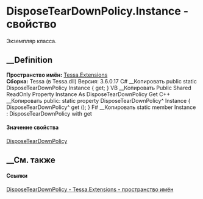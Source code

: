 # DisposeTearDownPolicy.Instance - свойство
Экземпляр класса.
##  __Definition
 **Пространство имён:** [Tessa.Extensions](N_Tessa_Extensions.htm)  
 **Сборка:** Tessa (в Tessa.dll) Версия: 3.6.0.17
C# __Копировать
     public static DisposeTearDownPolicy Instance { get; }
VB __Копировать
     Public Shared ReadOnly Property Instance As DisposeTearDownPolicy
    	Get
C++ __Копировать
     public:
    static property DisposeTearDownPolicy^ Instance {
    	DisposeTearDownPolicy^ get ();
    }
F# __Копировать
     static member Instance : DisposeTearDownPolicy with get
#### Значение свойства
[DisposeTearDownPolicy](T_Tessa_Extensions_DisposeTearDownPolicy.htm)
##  __См. также
#### Ссылки
[DisposeTearDownPolicy - ](T_Tessa_Extensions_DisposeTearDownPolicy.htm)
[Tessa.Extensions - пространство имён](N_Tessa_Extensions.htm)
